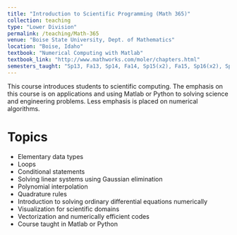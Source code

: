```yaml
---
title: "Introduction to Scientific Programming (Math 365)"
collection: teaching
type: "Lower Division"
permalink: /teaching/Math-365
venue: "Boise State University, Dept. of Mathematics"
location: "Boise, Idaho"
textbook: "Numerical Computing with Matlab"
textbook_link: "http://www.mathworks.com/moler/chapters.html"
semesters_taught: "Sp13, Fa13, Sp14, Fa14, Sp15(x2), Fa15, Sp16(x2), Sp17, Fa17, Fa22"
---
```


This course introduces students to scientific computing.  The emphasis on this course is on applications and using Matlab or Python to solving science and engineering problems.  Less emphasis is placed on numerical algorithms. 


Topics 
======

<ul>
    <li>Elementary data types</li>
    <li>Loops</li>
    <li>Conditional statements</li>
    <li>Solving linear systems using Gaussian elimination</li>
    <li>Polynomial interpolation</li>
    <li>Quadrature rules</li>
    <li>Introduction to solving ordinary differential equations numerically</li>
    <li>Visualization for scientific domains</li>
    <li>Vectorization and numerically efficient codes</li>
    <li>Course taught in Matlab or Python</li>
</ul>
